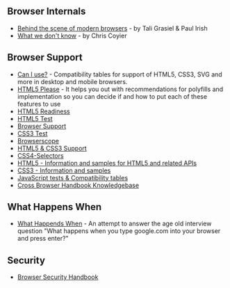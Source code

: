 Browser Internals
-----------------

* [Behind the scene of modern browsers](http://www.html5rocks.com/en/tutorials/internals/howbrowserswork/) - by Tali Grasiel & Paul Irish
* [What we don't know](https://speakerdeck.com/u/chriscoyier/p/what-we-dont-know) - by Chris Coyier

Browser Support
---------------

* [Can I use?](http://caniuse.com/) - Compatibility tables for support of HTML5, CSS3, SVG and more in desktop and mobile browsers.
* [HTML5 Please](http://html5please.com/) - It helps you out with recommendations for polyfills and implementation so you can decide if and how to put each of these features to use
* [HTML5 Readiness](http://html5readiness.com/)
* [HTML5 Test](http://html5test.com/index.html)
* [Browser Support](http://www.browsersupport.net/)
* [CSS3 Test](http://css3test.com/)
* [Browserscope](http://www.browserscope.org/)
* [HTML5 & CSS3 Support](http://www.findmebyip.com/litmus/)
* [CSS4-Selectors](https://github.com/codylindley/frontend-tools)
* [HTML5 - Information and samples for HTML5 and related APIs](http://robertnyman.com/html5/)
* [CSS3 - Information and samples](http://robertnyman.com/css3/)
* [JavaScript tests & Compatibility tables](http://robertnyman.com/javascript/)
* [Cross Browser Handbook Knowledgebase](http://www.crossbrowserbook.com/Knowledge)

What Happens When
-----------------

* [What Happends When](https://github.com/alex/what-happens-when) - An attempt to answer the age old interview question "What happens when
you type google.com into your browser and press enter?"

Security
--------

* [Browser Security Handbook](http://code.google.com/p/browsersec/wiki/Main)
